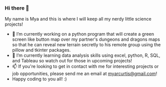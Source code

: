 ### Hi there 👋

My name is Mya and this is where I will keep all my nerdy little science projects! 
- 🔭 I’m currently working on a python program that will create a green screen like button map over my partner's dungeons and dragons maps so that he can reveal new terrain secretly to his remote group using the pillow and tkinter packages. 
- 🌱 I’m currently learning data analysis skills using excel, python, R, SQL, and Tableau so watch out for those in upcoming projects! 
- 📫 If you're looking to get in contact with me for interesting projects or job opportunities, please send me an email at myarcurtis@gmail.com! 
- Happy coding to you all! :)
<!--
**Mossy-Analysis/Mossy-Analysis** is a ✨ _special_ ✨ repository because its `README.md` (this file) appears on your GitHub profile.

Here are some ideas to get you started:

- 🔭 I’m currently working on ...
- 🌱 I’m currently learning ...
- 👯 I’m looking to collaborate on ...
- 🤔 I’m looking for help with ...
- 💬 Ask me about ...
- 📫 How to reach me: ...
- 😄 Pronouns: ...
- ⚡ Fun fact: ...
-->
